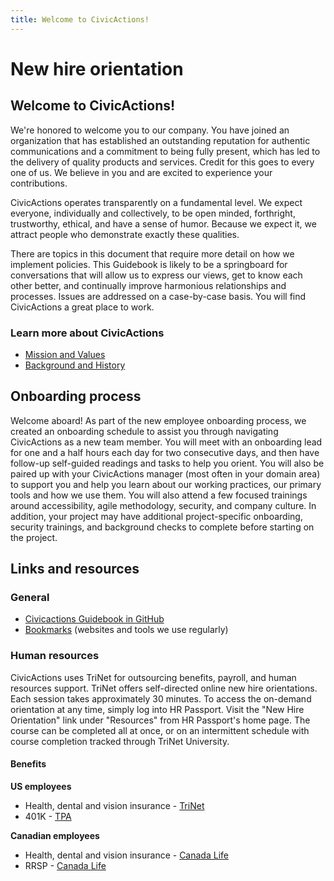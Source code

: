 ```yaml
---
title: Welcome to CivicActions!
---
```


# New hire orientation

## Welcome to CivicActions!

We're honored to welcome you to our company. You have joined an organization that has established an outstanding reputation for authentic communications and a commitment to being fully present, which has led to the delivery of quality products and services. Credit for this goes to every one of us. We believe in you and are excited to experience your contributions.

CivicActions operates transparently on a fundamental level. We expect everyone, individually and collectively, to be open minded, forthright, trustworthy, ethical, and have a sense of humor. Because we expect it, we attract people who demonstrate exactly these qualities.

There are topics in this document that require more detail on how we implement policies. This Guidebook is likely to be a springboard for conversations that will allow us to express our views, get to know each other better, and continually improve harmonious relationships and processes. Issues are addressed on a case-by-case basis. You will find CivicActions a great place to work.

### Learn more about CivicActions

-   [Mission and Values](../../about-civicactions/mission-values.md)
-   [Background and History](../../about-civicactions/README.md)

## Onboarding process

Welcome aboard! As part of the new employee onboarding process, we created an onboarding schedule to assist you through navigating CivicActions as a new team member. You will meet with an onboarding lead for one and a half hours each day for two consecutive days, and then have follow-up self-guided readings and tasks to help you orient. You will also be paired up with your CivicActions manager (most often in your domain area) to support you and help you learn about our working practices, our primary tools and how we use them. You will also attend a few focused trainings around accessibility, agile methodology, security, and company culture. In addition, your project may have additional project-specific onboarding, security trainings, and background checks to complete before starting on the project.

## Links and resources

### General

-   [Civicactions Guidebook in GitHub](https://github.com/CivicActions/guidebook/blob/master/README.md)
-   [Bookmarks](bookmarks.md) (websites and tools we use regularly)

### Human resources

CivicActions uses TriNet for outsourcing benefits, payroll, and human resources support. TriNet offers self-directed online new hire orientations. Each session takes approximately 30 minutes. To access the on-demand orientation at any time, simply log into HR Passport. Visit the "New Hire Orientation" link under "Resources" from HR Passport's home page. The course can be completed all at once, or on an intermittent schedule with course completion tracked through TriNet University.

#### Benefits

**US employees**

-   Health, dental and vision insurance - [TriNet](https://identity.trinet.com/)
-   401K - [TPA](https://www.retirementaccountlogin.net/turningpoint/)

**Canadian employees**

-   Health, dental and vision insurance - [Canada Life](https://my.canadalife.com/climsMyLogin)
-   RRSP - [Canada Life](https://my.canadalife.com/climsMyLogin)
